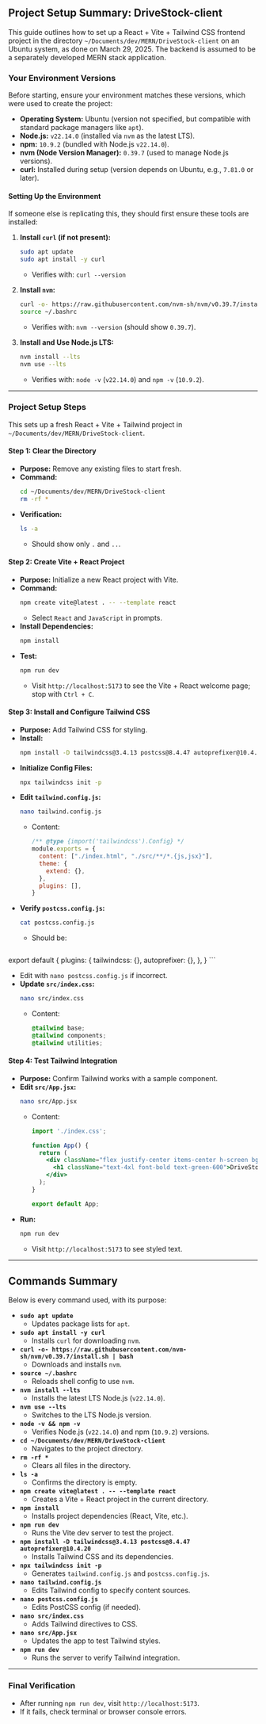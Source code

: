 
## Project Setup Summary: DriveStock-client

This guide outlines how to set up a React + Vite + Tailwind CSS frontend project in the directory `~/Documents/dev/MERN/DriveStock-client` on an Ubuntu system, as done on March 29, 2025. The backend is assumed to be a separately developed MERN stack application.

### Your Environment Versions
Before starting, ensure your environment matches these versions, which were used to create the project:

- **Operating System:** Ubuntu (version not specified, but compatible with standard package managers like `apt`).
- **Node.js:** `v22.14.0` (installed via `nvm` as the latest LTS).
- **npm:** `10.9.2` (bundled with Node.js `v22.14.0`).
- **nvm (Node Version Manager):** `0.39.7` (used to manage Node.js versions).
- **curl:** Installed during setup (version depends on Ubuntu, e.g., `7.81.0` or later).

#### Setting Up the Environment
If someone else is replicating this, they should first ensure these tools are installed:

1. **Install `curl` (if not present):**
   ```bash
   sudo apt update
   sudo apt install -y curl
   ```
   - Verifies with: `curl --version`

2. **Install `nvm`:**
   ```bash
   curl -o- https://raw.githubusercontent.com/nvm-sh/nvm/v0.39.7/install.sh | bash
   source ~/.bashrc
   ```
   - Verifies with: `nvm --version` (should show `0.39.7`).

3. **Install and Use Node.js LTS:**
   ```bash
   nvm install --lts
   nvm use --lts
   ```
   - Verifies with: `node -v` (`v22.14.0`) and `npm -v` (`10.9.2`).

---

### Project Setup Steps
This sets up a fresh React + Vite + Tailwind project in `~/Documents/dev/MERN/DriveStock-client`.

#### Step 1: Clear the Directory
- **Purpose:** Remove any existing files to start fresh.
- **Command:**
  ```bash
  cd ~/Documents/dev/MERN/DriveStock-client
  rm -rf *
  ```
- **Verification:**
  ```bash
  ls -a
  ```
  - Should show only `.` and `..`.

#### Step 2: Create Vite + React Project
- **Purpose:** Initialize a new React project with Vite.
- **Command:**
  ```bash
  npm create vite@latest . -- --template react
  ```
  - Select `React` and `JavaScript` in prompts.
- **Install Dependencies:**
  ```bash
  npm install
  ```
- **Test:**
  ```bash
  npm run dev
  ```
  - Visit `http://localhost:5173` to see the Vite + React welcome page; stop with `Ctrl + C`.

#### Step 3: Install and Configure Tailwind CSS
- **Purpose:** Add Tailwind CSS for styling.
- **Install:**
  ```bash
  npm install -D tailwindcss@3.4.13 postcss@8.4.47 autoprefixer@10.4.20
  ```
- **Initialize Config Files:**
  ```bash
  npx tailwindcss init -p
  ```
- **Edit `tailwind.config.js`:**
  ```bash
  nano tailwind.config.js
  ```
  - Content:
    ```js
    /** @type {import('tailwindcss').Config} */
    module.exports = {
      content: ["./index.html", "./src/**/*.{js,jsx}"],
      theme: {
        extend: {},
      },
      plugins: [],
    }
    ```
- **Verify `postcss.config.js`:**
  ```bash
  cat postcss.config.js
  ```
  - Should be:
    ```js
 export default {
  plugins: {
    tailwindcss: {},
    autoprefixer: {},
  },
}
    ```
  - Edit with `nano postcss.config.js` if incorrect.
- **Update `src/index.css`:**
  ```bash
  nano src/index.css
  ```
  - Content:
    ```css
    @tailwind base;
    @tailwind components;
    @tailwind utilities;
    ```

#### Step 4: Test Tailwind Integration
- **Purpose:** Confirm Tailwind works with a sample component.
- **Edit `src/App.jsx`:**
  ```bash
  nano src/App.jsx
  ```
  - Content:
    ```jsx
    import './index.css';

    function App() {
      return (
        <div className="flex justify-center items-center h-screen bg-gray-100">
          <h1 className="text-4xl font-bold text-green-600">DriveStock Frontend</h1>
        </div>
      );
    }

    export default App;
    ```
- **Run:**
  ```bash
  npm run dev
  ```
  - Visit `http://localhost:5173` to see styled text.

---

## Commands Summary 

Below is every command used, with its purpose:

- **`sudo apt update`**
  - Updates package lists for `apt`.
- **`sudo apt install -y curl`**
  - Installs `curl` for downloading `nvm`.
- **`curl -o- https://raw.githubusercontent.com/nvm-sh/nvm/v0.39.7/install.sh | bash`**
  - Downloads and installs `nvm`.
- **`source ~/.bashrc`**
  - Reloads shell config to use `nvm`.
- **`nvm install --lts`**
  - Installs the latest LTS Node.js (`v22.14.0`).
- **`nvm use --lts`**
  - Switches to the LTS Node.js version.
- **`node -v && npm -v`**
  - Verifies Node.js (`v22.14.0`) and npm (`10.9.2`) versions.
- **`cd ~/Documents/dev/MERN/DriveStock-client`**
  - Navigates to the project directory.
- **`rm -rf *`**
  - Clears all files in the directory.
- **`ls -a`**
  - Confirms the directory is empty.
- **`npm create vite@latest . -- --template react`**
  - Creates a Vite + React project in the current directory.
- **`npm install`**
  - Installs project dependencies (React, Vite, etc.).
- **`npm run dev`**
  - Runs the Vite dev server to test the project.
- **`npm install -D tailwindcss@3.4.13 postcss@8.4.47 autoprefixer@10.4.20`**
  - Installs Tailwind CSS and its dependencies.
- **`npx tailwindcss init -p`**
  - Generates `tailwind.config.js` and `postcss.config.js`.
- **`nano tailwind.config.js`**
  - Edits Tailwind config to specify content sources.
- **`nano postcss.config.js`**
  - Edits PostCSS config (if needed).
- **`nano src/index.css`**
  - Adds Tailwind directives to CSS.
- **`nano src/App.jsx`**
  - Updates the app to test Tailwind styles.
- **`npm run dev`**
  - Runs the server to verify Tailwind integration.

---

### Final Verification
- After running `npm run dev`, visit `http://localhost:5173`. 
- If it fails, check terminal or browser console errors. 
